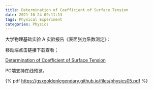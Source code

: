 ```yaml
---
title: Determination of Coefficient of Surface Tension
date: 2021-10-24 09:11:13
tags: Physical Experiment 
categories: Physics 
---
```


大学物理基础实验 A 实验报告《表面张力系数测定》：

<!--more-->

移动端点击链接下载查看；

[Determination of Coefficient of Surface Tension](https://gsxgoldenlegendary.github.io/files/physics05.pdf)

PC端支持在线预览。

{% pdf https://gsxgoldenlegendary.github.io/files/physics05.pdf %}

